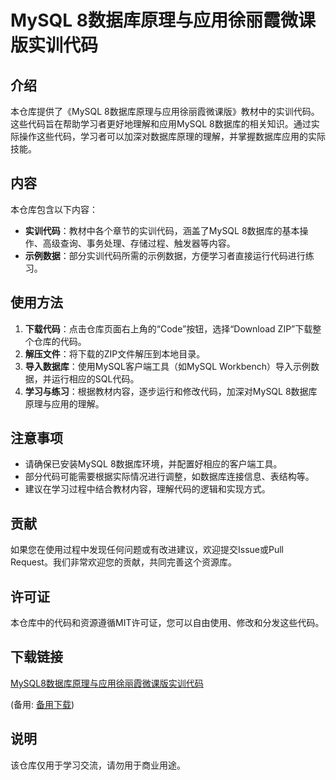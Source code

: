 # MySQL 8数据库原理与应用徐丽霞微课版实训代码

## 介绍

本仓库提供了《MySQL 8数据库原理与应用徐丽霞微课版》教材中的实训代码。这些代码旨在帮助学习者更好地理解和应用MySQL 8数据库的相关知识。通过实际操作这些代码，学习者可以加深对数据库原理的理解，并掌握数据库应用的实际技能。

## 内容

本仓库包含以下内容：

- **实训代码**：教材中各个章节的实训代码，涵盖了MySQL 8数据库的基本操作、高级查询、事务处理、存储过程、触发器等内容。
- **示例数据**：部分实训代码所需的示例数据，方便学习者直接运行代码进行练习。

## 使用方法

1. **下载代码**：点击仓库页面右上角的“Code”按钮，选择“Download ZIP”下载整个仓库的代码。
2. **解压文件**：将下载的ZIP文件解压到本地目录。
3. **导入数据库**：使用MySQL客户端工具（如MySQL Workbench）导入示例数据，并运行相应的SQL代码。
4. **学习与练习**：根据教材内容，逐步运行和修改代码，加深对MySQL 8数据库原理与应用的理解。

## 注意事项

- 请确保已安装MySQL 8数据库环境，并配置好相应的客户端工具。
- 部分代码可能需要根据实际情况进行调整，如数据库连接信息、表结构等。
- 建议在学习过程中结合教材内容，理解代码的逻辑和实现方式。

## 贡献

如果您在使用过程中发现任何问题或有改进建议，欢迎提交Issue或Pull Request。我们非常欢迎您的贡献，共同完善这个资源库。

## 许可证

本仓库中的代码和资源遵循MIT许可证，您可以自由使用、修改和分发这些代码。

## 下载链接
[MySQL8数据库原理与应用徐丽霞微课版实训代码](https://pan.quark.cn/s/6e1f6bd5c115) 

(备用: [备用下载](https://pan.baidu.com/s/1hHyIouJM05JglQfMA_vx0w?pwd=1234))

## 说明

该仓库仅用于学习交流，请勿用于商业用途。
